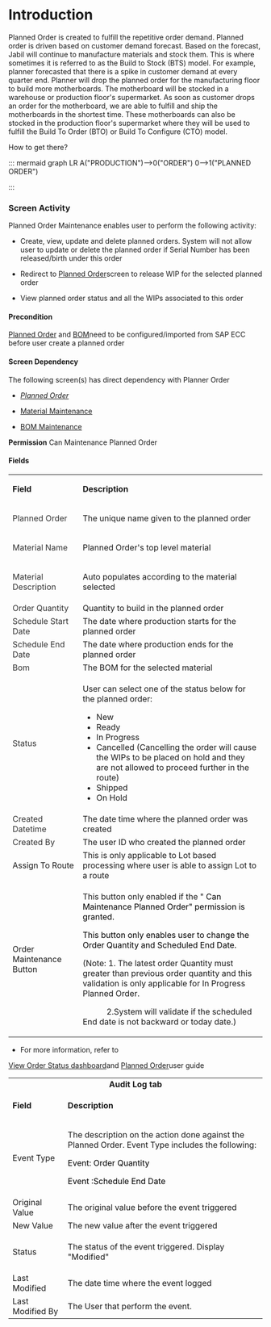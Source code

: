 # Introduction


Planned Order is created to fulfill the repetitive order demand. Planned order is driven based on customer demand forecast. Based on the forecast, Jabil will continue to manufacture materials and stock them. This is where sometimes it is referred to as the Build to Stock (BTS) model. For example, planner forecasted that there is a spike in customer demand at every quarter end. Planner will drop the planned order for the manufacturing floor to build more motherboards. The motherboard will be stocked in a warehouse or production floor's supermarket. As soon as customer drops an order for the motherboard, we are able to fulfill and ship the motherboards in the shortest time. These motherboards can also be stocked in the production floor's supermarket where they will be used to fulfill the Build To Order (BTO) or Build To Configure (CTO) model. 

How to get there?



::: mermaid
graph LR
A("PRODUCTION")-->0("ORDER")
0-->1("PLANNED ORDER")

:::


### Screen Activity


Planned Order Maintenance enables user to perform the following activity:

- Create, view, update and delete planned orders. System will not allow user to update or delete the planned order if Serial Number has been released/birth under this order

- Redirect to
[Planned Order](/iFactory-JGP-MES/iFactory-JGP-MES-Home/iFactory-JGP-MS/CONTENT/Order/Planned-Order.md)screen to release WIP for the selected planned order
- View planned order status and all the WIPs associated to this order




#### Precondition



[Planned Order](/iFactory-JGP-MES/iFactory-JGP-MES-Home/iFactory-JGP-MS/CONTENT/Order/Planned-Order.md)
and [BOM](/iFactory-JGP-MES/iFactory-JGP-MES-Home/iFactory-JGP-MS/CONTENT/Order/Planned-Order.md)need to be configured/imported from SAP ECC before user create a planned order


#### Screen Dependency


The following screen(s) has direct dependency with Planner Order

- *[Planned Order](/iFactory-JGP-MES/iFactory-JGP-MES-Home/iFactory-JGP-MS/CONTENT/Order/Planned-Order.md)*

- [Material Maintenance](/iFactory-JGP-MES/iFactory-JGP-MES-Home/iFactory-JGP-MS/CONTENT/Order/Planned-Order.md)

- [BOM Maintenance](/iFactory-JGP-MES/iFactory-JGP-MES-Home/iFactory-JGP-MS/CONTENT/Order/Planned-Order.md)

**Permission** 
Can Maintenance Planned Order


#### Fields



<table class="confluenceTable"><colgroup><col /><col /></colgroup><tbody><tr><td class="highlight confluenceTd"><p><strong>Field</strong></p></td><td class="highlight confluenceTd"><p><strong>Description</strong></p></td></tr><tr><td class="confluenceTd"><p><span style="color: rgb(51,51,51);">Planned Order</span></p></td><td class="confluenceTd"><p>The unique name given to the planned order</p></td></tr><tr><td class="confluenceTd"><p><span style="color: rgb(51,51,51);">Material Name</span></p></td><td class="confluenceTd"><p>Planned Order's top level material</p></td></tr><tr><td class="confluenceTd"><p><span style="color: rgb(51,51,51);">Material Description</span></p></td><td class="confluenceTd"><p>Auto populates according to the material selected</p></td></tr><tr><td colspan="1" class="confluenceTd"><span style="color: rgb(51,51,51);">Order Quantity</span></td><td colspan="1" class="confluenceTd">Quantity to build in the planned order</td></tr><tr><td colspan="1" class="confluenceTd"><span style="color: rgb(51,51,51);">Schedule Start Date</span></td><td colspan="1" class="confluenceTd">The date where production starts for the planned order</td></tr><tr><td colspan="1" class="confluenceTd"><span style="color: rgb(51,51,51);">Schedule End Date</span></td><td colspan="1" class="confluenceTd"><span>The date where production ends for the planned order</span></td></tr><tr><td colspan="1" class="confluenceTd"><span style="color: rgb(51,51,51);">Bom</span></td><td colspan="1" class="confluenceTd">The BOM for the selected material</td></tr><tr><td colspan="1" class="confluenceTd"><span style="color: rgb(51,51,51);">Status</span></td><td colspan="1" class="confluenceTd"><p>User can select one of the status below for the planned order:</p><ul><li>New</li><li>Ready</li><li>In Progress</li><li>Cancelled (Cancelling the order will cause the WIPs to be placed on hold and they are not allowed to proceed further in the route)</li><li>Shipped</li><li>On Hold</li></ul></td></tr><tr><td colspan="1" class="confluenceTd"><span style="color: rgb(51,51,51);">Created Datetime</span></td><td colspan="1" class="confluenceTd">The date time where the planned order was created</td></tr><tr><td colspan="1" class="confluenceTd"><span style="color: rgb(51,51,51);">Created By</span></td><td colspan="1" class="confluenceTd"><span>The user ID who created the planned order</span></td></tr><tr><td colspan="1" class="confluenceTd">Assign To Route</td><td colspan="1" class="confluenceTd">This is only applicable to Lot based processing where user is able to assign Lot to a route</td></tr><tr><td colspan="1" class="confluenceTd">Order Maintenance Button </td><td colspan="1" class="confluenceTd"><p>This button only enabled if the " <span style="color: rgb(0,0,0);">Can Maintenance Planned Order" permission is granted.</span></p><p><span style="color: rgb(0,0,0);">This button only enables user to change the Order Quantity and Scheduled End Date.</span></p><p>(Note: 1. The latest order Quantity must greater than previous order quantity and this validation is only applicable for In Progress Planned Order.</p><p>           2.System will validate if the scheduled End date is not backward or today date.)</p></td></tr></tbody></table>



- For more information, refer to

[View Order Status dashboard](/iFactory-JGP-MES/iFactory-JGP-MES-Home/iFactory-JGP-MS/CONTENT/Order/Planned-Order.md)and [Planned Order](/iFactory-JGP-MES/iFactory-JGP-MES-Home/iFactory-JGP-MS/CONTENT/Order/Planned-Order.md)user guide
<table style="" class="confluenceTable"><colgroup><col /><col /></colgroup><tbody><tr><td style="text-align: center;" colspan="2" class="confluenceTd"><strong>Audit Log tab</strong></td></tr><tr><td class="highlight-grey confluenceTd" style="text-align: left;" data-highlight-colour="grey"><p><strong>Field</strong></p></td><td class="highlight-grey confluenceTd" style="text-align: left;" data-highlight-colour="grey"><p><strong>Description</strong></p></td></tr><tr><td style="text-align: left;" colspan="1" class="confluenceTd">Event Type</td><td style="text-align: left;" colspan="1" class="confluenceTd"><p>The description on the action done against the Planned Order. Event Type includes the following:</p><p><span style="color: rgb(0,0,0);">Event: Order Quantity </span></p><p><span style="color: rgb(0,0,0);">Event :Schedule End Date</span></p></td></tr><tr><td style="text-align: left;" colspan="1" class="confluenceTd">Original Value </td><td style="text-align: left;" colspan="1" class="confluenceTd">The original value before the event triggered</td></tr><tr><td style="text-align: left;" colspan="1" class="confluenceTd">New Value</td><td style="text-align: left;" colspan="1" class="confluenceTd">The new value after the event triggered</td></tr><tr><td style="text-align: left;" colspan="1" class="confluenceTd">Status</td><td style="text-align: left;" colspan="1" class="confluenceTd"><p>The status of the event triggered. Display "Modified"</p></td></tr><tr><td style="text-align: left;" colspan="1" class="confluenceTd">Last Modified</td><td style="text-align: left;" colspan="1" class="confluenceTd">The date time where the event logged</td></tr><tr><td style="text-align: left;" colspan="1" class="confluenceTd">Last Modified By</td><td style="text-align: left;" colspan="1" class="confluenceTd">The User that perform the event.</td></tr></tbody></table>

